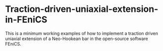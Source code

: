# Traction-driven-uniaxial-extension-in-FEniCS
This is a minimum working examples of how to implement a traction driven uniaxial extension of a Neo-Hookean bar in the open-source software FEniCS.

